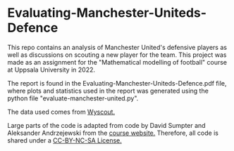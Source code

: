 # Evaluating-Manchester-Uniteds-Defence

This repo contains an analysis of Manchester United's defensive players as well as discussions on scouting a new player for the team. This project was made as an assignment for the "Mathematical modelling of football" course at Uppsala University in 2022. 

The report is found in the Evaluating-Manchester-Uniteds-Defence.pdf file, where plots and statistics used in the report was generated using the python file "evaluate-manchester-united.py".

The data used comes from [Wyscout.](https://figshare.com/collections/Soccer_match_event_dataset/4415000/2)

Large parts of the code is adapted from code by David Sumpter and Aleksander Andrzejewski from the [course website.](https://soccermatics.readthedocs.io/en/latest/) Therefore, all code is shared under a [CC-BY-NC-SA License.](https://creativecommons.org/licenses/by-nc-sa/4.0/)

